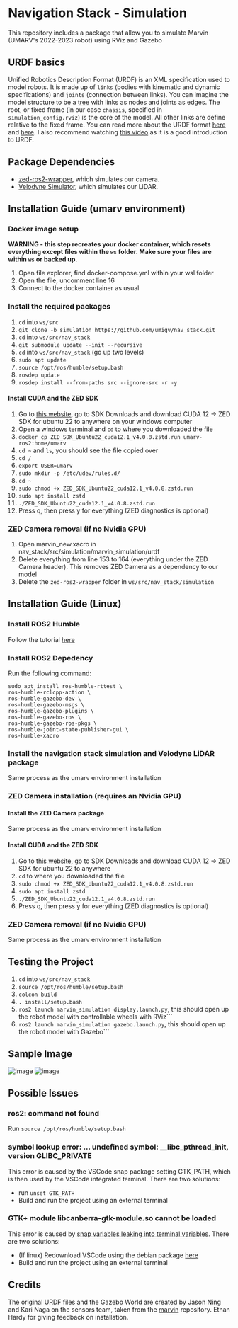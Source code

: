 # Navigation Stack - Simulation
This repository includes a package that allow you to simulate Marvin (UMARV's 2022-2023 robot) using RViz and Gazebo

## URDF basics
Unified Robotics Description Format (URDF) is an XML specification used to model robots. It is made up of ```links``` (bodies with kinematic and dynamic specifications) and ```joints``` (connection between links). You can imagine the model structure to be a [tree](https://en.wikipedia.org/wiki/Tree_(data_structure)) with links as nodes and joints as edges. The root, or fixed frame (in our case ```chassis```, specified in ```simulation_config.rviz```) is the core of the model. All other links are define relative to the fixed frame. You can read more about the URDF format [here](https://wiki.ros.org/urdf/XML) and [here](https://navigation.ros.org/setup_guides/urdf/setup_urdf.html#urdf-and-the-robot-state-publisher). I also recommend watching [this video](https://youtu.be/CwdbsvcpOHM?si=mOkKDYqQnHFhNE2T) as it is a good introduction to URDF.

## Package Dependencies
- [zed-ros2-wrapper](https://github.com/stereolabs/zed-ros2-wrapper), which simulates our camera.
- [Velodyne Simulator](https://github.com/ToyotaResearchInstitute/velodyne_simulator), which simulates our LiDAR.

## Installation Guide (umarv environment)
### Docker image setup
**WARNING - this step recreates your docker container, which resets everything except files within the ```ws``` folder. Make sure your files are within ```ws``` or backed up.**
1. Open file explorer, find docker-compose.yml within your wsl folder
2. Open the file, uncomment line 16 
3. Connect to the docker container as usual

### Install the required packages
1. ```cd``` into ```ws/src```
2. ```git clone -b simulation https://github.com/umigv/nav_stack.git```
3. ```cd``` into ```ws/src/nav_stack```
4. ```git submodule update --init --recursive```
5. ```cd``` into ```ws/src/nav_stack``` (go up two levels)
6. ```sudo apt update```
7. ```source /opt/ros/humble/setup.bash```
8. ```rosdep update```
9. ```rosdep install --from-paths src --ignore-src -r -y```

#### Install CUDA and the ZED SDK
1. Go to [this website](https://www.stereolabs.com/developers/release/), go to SDK Downloads and download CUDA 12 -> ZED SDK for ubuntu 22 to anywhere on your windows computer
2. Open a windows terminal and ```cd``` to where you downloaded the file
3. ```docker cp ZED_SDK_Ubuntu22_cuda12.1_v4.0.8.zstd.run umarv-ros2:home/umarv```
4. ```cd ~``` and ```ls```, you should see the file copied over
5. ```cd /```
6. ```export USER=umarv```
7. ```sudo mkdir -p /etc/udev/rules.d/```
8. ```cd ~```
9. ```sudo chmod +x ZED_SDK_Ubuntu22_cuda12.1_v4.0.8.zstd.run```
10. ```sudo apt install zstd```
11. ```./ZED_SDK_Ubuntu22_cuda12.1_v4.0.8.zstd.run```
12. Press q, then press y for everything (ZED diagnostics is optional)

### ZED Camera removal (if no Nvidia GPU)
1. Open marvin_new.xacro in nav_stack/src/simulation/marvin_simulation/urdf
2. Delete everything from line 153 to 164 (everything under the ZED Camera header). This removes ZED Camera as a dependency to our model
3. Delete the ```zed-ros2-wrapper``` folder in ```ws/src/nav_stack/simulation```

## Installation Guide (Linux)
### Install ROS2 Humble
Follow the tutorial [here](https://docs.ros.org/en/humble/Installation/Alternatives/Ubuntu-Development-Setup.html)

### Install ROS2 Depedency 
Run the following command:
```
sudo apt install ros-humble-rttest \
ros-humble-rclcpp-action \
ros-humble-gazebo-dev \
ros-humble-gazebo-msgs \
ros-humble-gazebo-plugins \
ros-humble-gazebo-ros \
ros-humble-gazebo-ros-pkgs \
ros-humble-joint-state-publisher-gui \
ros-humble-xacro
```

### Install the navigation stack simulation and Velodyne LiDAR package
Same process as the umarv environment installation

### ZED Camera installation (requires an Nvidia GPU)
#### Install the ZED Camera package
Same process as the umarv environment installation

#### Install CUDA and the ZED SDK
1. Go to [this website](https://www.stereolabs.com/developers/release/), go to SDK Downloads and download CUDA 12 -> ZED SDK for ubuntu 22 to anywhere
2. ```cd``` to where you downloaded the file
9. ```sudo chmod +x ZED_SDK_Ubuntu22_cuda12.1_v4.0.8.zstd.run```
10. ```sudo apt install zstd```
11. ```./ZED_SDK_Ubuntu22_cuda12.1_v4.0.8.zstd.run```
12. Press q, then press y for everything (ZED diagnostics is optional)
    
### ZED Camera removal (if no Nvidia GPU)
Same process as the umarv environment installation

## Testing the Project
1. ```cd``` into ```ws/src/nav_stack```
2. ```source /opt/ros/humble/setup.bash```
3. ```colcon build```
4. ```. install/setup.bash```
5. ```ros2 launch marvin_simulation display.launch.py```, this should open up the robot model with controllable wheels with RViz```
6. ```ros2 launch marvin_simulation gazebo.launch.py```, this should open up the robot model with Gazebo```

## Sample Image
![image](https://github.com/umigv/nav_stack/assets/71594512/cde0a60f-b5a3-47b7-b05a-c7afba1f751d)
![image](https://github.com/umigv/nav_stack/assets/71594512/0ef3b50e-5b1a-42f2-a5a8-bbf3d5d2e234)

## Possible Issues
### ros2: command not found
Run ```source /opt/ros/humble/setup.bash```

### symbol lookup error: ... undefined symbol: __libc_pthread_init, version GLIBC_PRIVATE
This error is caused by the VSCode snap package setting GTK_PATH, which is then used by the VSCode integrated terminal. There are two solutions:
- run ``` unset GTK_PATH ```
- Build and run the project using an external terminal

### GTK+ module libcanberra-gtk-module.so cannot be loaded  
This error is caused by [snap variables leaking into terminal variables](https://github.com/microsoft/vscode/issues/179086). There are two solutions:
- (If linux) Redownload VSCode using the debian package [here](https://code.visualstudio.com/download)
- Build and run the project using an external terminal

## Credits
The original URDF files and the Gazebo World are created by Jason Ning and Kari Naga on the sensors team, taken from the [marvin](https://github.com/umigv/marvin/tree/main/urdf) repository.
Ethan Hardy for giving feedback on installation.
